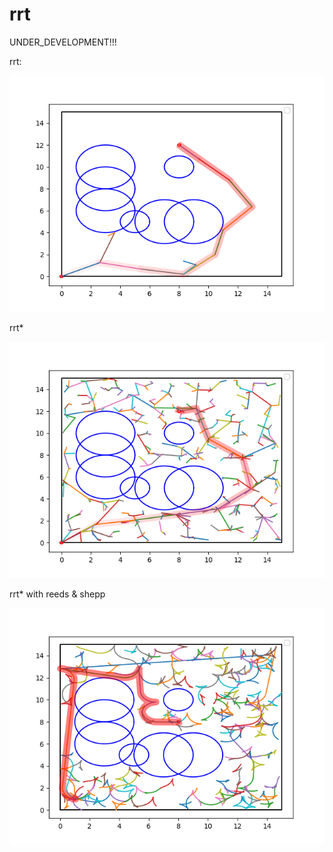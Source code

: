 # rrt

UNDER_DEVELOPMENT!!!

rrt:

![Figure_1](Figure_1.png)

rrt*

![Figure_2](Figure_2.png)

rrt* with reeds & shepp

![Figure_3](Figure_3.png)